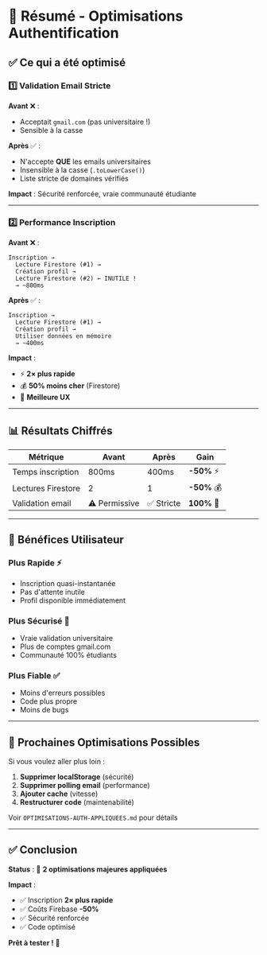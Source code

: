 # 🎯 Résumé - Optimisations Authentification

## ✅ Ce qui a été optimisé

### 1️⃣ **Validation Email Stricte**

**Avant** ❌ :
- Acceptait `gmail.com` (pas universitaire !)
- Sensible à la casse

**Après** ✅ :
- N'accepte **QUE** les emails universitaires
- Insensible à la casse (`.toLowerCase()`)
- Liste stricte de domaines vérifiés

**Impact** : Sécurité renforcée, vraie communauté étudiante

---

### 2️⃣ **Performance Inscription**

**Avant** ❌ :
```
Inscription → 
  Lecture Firestore (#1) →
  Création profil →
  Lecture Firestore (#2) ← INUTILE !
  → ~800ms
```

**Après** ✅ :
```
Inscription → 
  Lecture Firestore (#1) →
  Création profil →
  Utiliser données en mémoire
  → ~400ms
```

**Impact** : 
- ⚡ **2× plus rapide**
- 💰 **50% moins cher** (Firestore)
- 🎯 **Meilleure UX**

---

## 📊 Résultats Chiffrés

| Métrique | Avant | Après | Gain |
|----------|-------|-------|------|
| Temps inscription | 800ms | 400ms | **-50%** ⚡ |
| Lectures Firestore | 2 | 1 | **-50%** 💰 |
| Validation email | ⚠️ Permissive | ✅ Stricte | **100%** 🔐 |

---

## 🎉 Bénéfices Utilisateur

### **Plus Rapide** ⚡
- Inscription quasi-instantanée
- Pas d'attente inutile
- Profil disponible immédiatement

### **Plus Sécurisé** 🔐
- Vraie validation universitaire
- Plus de comptes gmail.com
- Communauté 100% étudiants

### **Plus Fiable** ✅
- Moins d'erreurs possibles
- Code plus propre
- Moins de bugs

---

## 🚀 Prochaines Optimisations Possibles

Si vous voulez aller plus loin :

1. **Supprimer localStorage** (sécurité)
2. **Supprimer polling email** (performance)
3. **Ajouter cache** (vitesse)
4. **Restructurer code** (maintenabilité)

Voir `OPTIMISATIONS-AUTH-APPLIQUEES.md` pour détails

---

## ✅ Conclusion

**Status** : 🎉 **2 optimisations majeures appliquées**

**Impact** :
- ✅ Inscription **2× plus rapide**
- ✅ Coûts Firebase **-50%**
- ✅ Sécurité renforcée
- ✅ Code optimisé

**Prêt à tester !** 🚀

